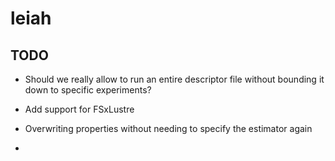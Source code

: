 # leiah

## TODO

* Should we really allow to run an entire descriptor file without bounding it down to specific experiments?

* Add support for FSxLustre
* Overwriting properties without needing to specify the estimator again
* 